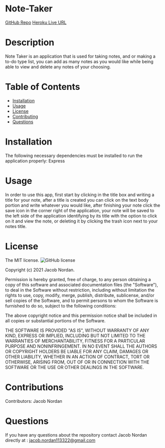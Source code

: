 # Note-Taker
[GitHub Repo](https://github.com/jnordan132/Note-Taker)
[Heroku Live URL](https://note-taker-jacobnordan.herokuapp.com/notes)
# Description
Note Taker is an application that is used for taking notes, and or making a to-do type list, you can add as many notes as you would like while being able to view and delete any notes of your choosing. 
# Table of Contents 
* [Installation](#installation)
* [Usage](#usage)
* [License](#license)
* [Contributing](#contributing)
* [Questions](#questions)
# Installation
The following necessary dependencies must be installed to run the application properly: Express
# Usage
In order to use this app, first start by clicking in the title box and writing a title for your note, after a title is created you can click on the text body portion and write whatever you would like, after finishing your note click the save icon in the corner right of the application, your note will be saved to the left side of the application identifying by its title with the option to click on it and view the note, or deleting it by clicking the trash icon next to your notes title.
# License
The MIT license. 
![GitHub license](https://img.shields.io/badge/license-MIT-blue.svg)
        
Copyright (c) 2021 Jacob Nordan.
        
Permission is hereby granted, free of charge, to any person obtaining a copy of this software and associated
documentation files (the "Software"), to deal in the Software without restriction, including without limitation
the rights to use, copy, modify, merge, publish, distribute, sublicense, and/or sell copies of the Software, and
to permit persons to whom the Software is furnished to do so, subject to the following conditions:

The above copyright notice and this permission notice shall be included in all copies or substantial portions
of the Software.

THE SOFTWARE IS PROVIDED "AS IS", WITHOUT WARRANTY OF ANY KIND, EXPRESS OR IMPLIED, INCLUDING BUT NOT LIMITED TO 
THE WARRANTIES OF MERCHANTABILITY, FITNESS FOR A PARTICULAR PURPOSE AND NONINFRINGEMENT. IN NO EVENT SHALL THE 
AUTHORS OR COPYRIGHT HOLDERS BE LIABLE FOR ANY CLAIM, DAMAGES OR OTHER LIABILITY, WHETHER IN AN ACTION OF CONTRACT,
TORT OR OTHERWISE, ARISING FROM, OUT OF OR IN CONNECTION WITH THE SOFTWARE OR THE USE OR OTHER DEALINGS IN THE SOFTWARE.
# Contributions
​Contributors: Jacob Nordan
# Questions
If you have any questions about the repository contact Jacob Nordan directly at : jacob.nordan113322@gmail.com
